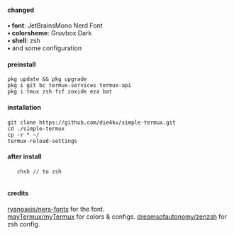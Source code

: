 #### changed  

   **• font**: JetBrainsMono Nerd Font  
   **• colorsheme**: Gruvbox Dark  
   **• shell**: zsh    
   **•** and some configuration  
       
#### preinstall  
        
        
    pkg update && pkg upgrade  
    pkg i git bc termux-services termux-api  
    pkg i tmux zsh fzf zoxide eza bat  

        
      
#### installation  

  ```  
  git clone https://github.com/die4kv/simple-termux.git
  cd ./simple-termux
  cp -r * ~/
  termux-reload-settings  
  ```    
     
#### after install  
    
  ```
     chsh // to zsh  
     
  ```  


#### credits  

  [ryanoasis/ners-fonts](https://github.com/ryanoasis/nerd-fonts) for the font.  
  [mayTermux/myTermux](https://github.com/mayTermux/myTermux) for colors & configs.
  [dreamsofautonomy/zenzsh](https://github.com/dreamsofautonomy/zensh) for zsh config.
